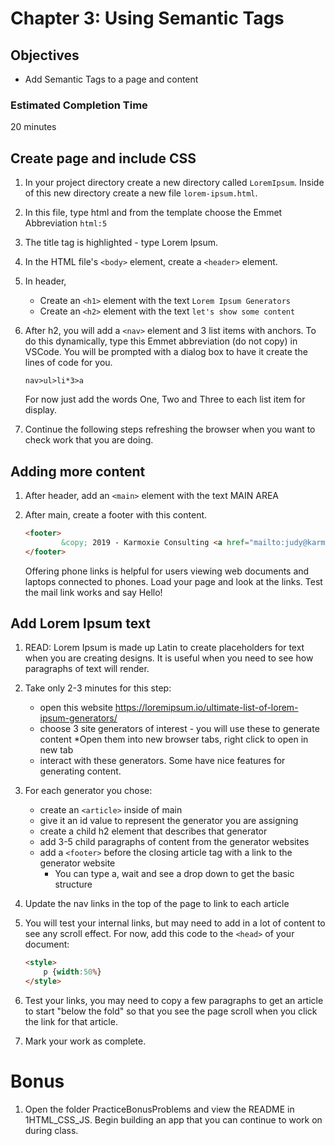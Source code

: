 # Chapter 3: Using Semantic Tags

## Objectives
* Add Semantic Tags to a page and content

### Estimated Completion Time 
20 minutes

## Create page and include CSS
 
1. In your project directory create a new directory called `LoremIpsum`. Inside of this new directory create a new file `lorem-ipsum.html`. 

1. In this file, type html and from the template choose the Emmet Abbreviation `html:5`

1. The title tag is highlighted - type Lorem Ipsum.

1. In the HTML file's `<body>` element, create a `<header>` element.

1. In header,  
    * Create an `<h1>` element with the text `Lorem Ipsum Generators`
    * Create an `<h2>` element with the text `let's show some content`
   
1. After h2, you will add a `<nav>` element and 3 list items with anchors.  To do this dynamically, type this Emmet abbreviation (do not copy) in VSCode. You will be prompted with a dialog box to have it create the lines of code for you.
    ```
    nav>ul>li*3>a
    ```

    For now just add the words One, Two and Three to each list item for display. 

1. Continue the following steps refreshing the browser when you want to check work that you are doing.

## Adding more content 

1. After header, add an `<main>` element with the text MAIN AREA   

1. After main, create a footer with this content. 
    ```html
    <footer>
            &copy; 2019 - Karmoxie Consulting <a href="mailto:judy@karmoxie.com?subject=CSS%20Exercise">judy@karmoxie.com</a> or <a href="tel:412-353-9161">412-353-9161</a>
    </footer>
    ```

    Offering phone links is helpful for users viewing web documents and laptops connected to phones. Load your page and look at the links. Test the mail link works and say Hello!

## Add Lorem Ipsum text

1. READ: Lorem Ipsum is made up Latin to create placeholders for text when you are creating designs. It is useful when you need to see how paragraphs of text will render.
    
1. Take only 2-3 minutes for this step:
    * open this website https://loremipsum.io/ultimate-list-of-lorem-ipsum-generators/
    * choose 3 site generators of interest - you will use these to generate content
        *Open them into new browser tabs, right click to open in new tab 
    * interact with these generators. Some have nice features for generating content. 

1. For each generator you chose:
    * create an `<article>` inside of main
    * give it an id value to represent the generator you are assigning
    * create a child h2 element that describes that generator
    * add 3-5 child paragraphs of content from the generator websites
    * add a `<footer>` before the closing article tag with a link to the generator website
        * You can type a, wait and see a drop down to get the basic structure
    

1. Update the nav links in the top of the page to link to each article 

1. You will test your internal links, but may need to add in a lot of content to see any scroll effect. For now, add this code to the `<head>` of your document:
    ```html
    <style>
        p {width:50%}
    </style>
    ```

1. Test your links, you may need to copy a few paragraphs to get an article to start "below the fold" so that you see the page scroll when you click the link for that article.

1. Mark your work as complete.


# Bonus

1. Open the folder PracticeBonusProblems and view the README in 1HTML_CSS_JS. Begin building an app that you can continue to work on during class.

